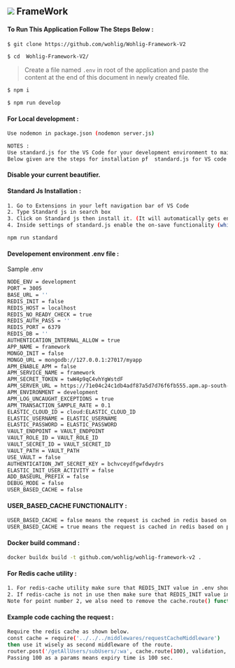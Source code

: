 ![](https://www.wohlig.com/_nuxt/img/241480c.png) FrameWork
-------------
#### To Run This Application Follow The Steps Below : 
```sh
$ git clone https://github.com/wohlig/Wohlig-Framework-V2
```
```sh 
$ cd  Wohlig-Framework-V2/
```
>Create a file named `.env` in root of the application and paste the content at the end of this document in newly created file.

```sh
$ npm i
```
```sh
$ npm run develop
```

#### For Local development :
```sh
Use nodemon in package.json (nodemon server.js)
```

```sh
NOTES :
Use standard.js for the VS Code for your development environment to maintain the standard of Javascript among all the team members.
Below given are the steps for installation pf  standard.js for VS code
```
#### Disable your current beautifier.
#### Standard Js Installation :
```sh
1. Go to Extensions in your left navigation bar of VS Code
2. Type Standard js in search box
3. Click on Standard js then install it. (It will automatically gets enabled)
4. Inside settings of standard.js enable the on-save functionality (which will automatically do beautification on CTRL + S)
```

```sh
npm run standard 

```




#### Developement environment .env file :
Sample .env
```sh
NODE_ENV = development
PORT = 3005
BASE_URL = ''
REDIS_INIT = false
REDIS_HOST = localhost
REDIS_NO_READY_CHECK = true
REDIS_AUTH_PASS = ''
REDIS_PORT = 6379
REDIS_DB = ''
AUTHENTICATION_INTERNAL_ALLOW = true
APP_NAME = framework
MONGO_INIT = false
MONGO_URL = mongodb://127.0.0.1:27017/myapp
APM_ENABLE_APM = false
APM_SERVICE_NAME = framework
APM_SECRET_TOKEN = twW4p9qC4vhYgWstdF
APM_SERVER_URL = https://71e04c24c1db4adf87a5d7d76f6fb555.apm.ap-south-1.aws.elastic-cloud.com:443
APM_ENVIRONMENT = development
APM_LOG_UNCAUGHT_EXCEPTIONS = true
APM_TRANSACTION_SAMPLE_RATE = 0.1
ELASTIC_CLOUD_ID = cloud:ELASTIC_CLOUD_ID
ELASTIC_USERNAME = ELASTIC_USERNAME
ELASTIC_PASSWORD = ELASTIC_PASSWORD
VAULT_ENDPOINT = VAULT_ENDPOINT
VAULT_ROLE_ID = VAULT_ROLE_ID
VAULT_SECRET_ID = VAULT_SECRET_ID
VAULT_PATH = VAULT_PATH
USE_VAULT = false
AUTHENTICATION_JWT_SECRET_KEY = bchvceydfgwfdwydrs
ELASTIC_INIT_USER_ACTIVITY = false
ADD_BASEURL_PREFIX = false
DEBUG_MODE = false
USER_BASED_CACHE = false
```
#### USER_BASED_CACHE FUNCTIONALITY :
```sh
USER_BASED_CACHE = false means the request is cached in redis based on only url
USER_BASED_CACHE = true means the request is cached in redis based on params such as "req.body, req.query, req.params"

```


#### Docker build command :
```sh
docker buildx build -t github.com/wohlig/wohlig-framework-v2 .
```

#### For Redis cache utility :
```sh
1. For redis-cache utility make sure that REDIS_INIT value in .env should be true
2. If redis-cache is not in use then make sure that REDIS_INIT value in .env should be false.
Note for point number 2, we also need to remove the cache.route() function for its controller for smoothly creating the build for the current app.
```

#### Example code caching the request :
```sh
Require the redis cache as shown below.
const cache = require('../../../middlewares/requestCacheMiddleware')
then use it wisely as second middleware of the route.
router.post('/getAllUsers/subUsers/:wa', cache.route(100), validation, getAllSubUsers)
Passing 100 as a params means expiry time is 100 sec.
```

